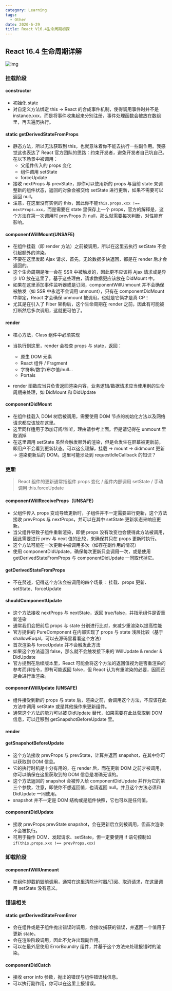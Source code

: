```yaml
---
category: Learning
tags:
  - Other
date: 2020-6-29
title: React V16.4生命周期初探
---
```


## React 16.4 生命周期详解

![img](https://user-gold-cdn.xitu.io/2020/6/26/172f0f5fe1dd926e?imageslim)

### 挂载阶段

#### constructor

- 初始化 state
- 对自定义方法绑定 this -> React 的合成事件机制，使得调用事件时并不是 instance.xxx，而是将事件收集起来分别注册，事件处理函数会被放在数组里，再去遍历执行。

#### static getDerivedStateFromProps

- 静态方法，所以无法获取到 this，也就意味着你不能去执行一些副作用。我感觉这也表达了 React 官方团队的思路：约束开发者，避免开发者自己坑自己。在以下场景中被调用：
  - 父组件传入的 props 变化
  - 组件调用 setState
  - forceUpdate
- 接收 nextProps 与 prevState，即你可以使用新的 props 与当前 state 来调整新的组件状态，返回的对象会被交给 setState 进行更新，如果不需要可以返回 null。
- 注意，在这里没有实例的 this，因此你不能`this.props.xxx !== nextProps.xxx`，而是需要在 state 里保存上一个 props，官方的解释是，这个方法在第一次调用时 prevProps 为 null，那么就需要每次判断，对性能有影响。

#### componentWillMount(UNSAFE)

- 在组件挂载（即 render 方法）之前被调用，所以在这里去执行 setState 不会引起额外的渲染。
- 不要在这里发起 Ajax 请求，首先，无论数据多快返回，都是在 render 后才会返回的。
- 这个生命周期是唯一会在 SSR 中被触发的，因此更不应该将 Ajax 请求或是异步 I/O 放在这里了。基于这些理由，请求数据更应该放在 DidMount 中。
- 如果在这里添加事件监听器或是订阅，componentWillUnmount 并不会确保被触发（如 SSR 中永远不会调用 unmount），只有在 componentDidMount 中绑定，React 才会确保 unmount 被调用，也就是它俩才是真 CP！
- 尤其是在引入了 Fiber 架构后，这个生命周期在 render 之前，因此有可能被打断然后多次调用，这就更可怕了。

#### render

- 核心方法，Class 组件中必须实现
- 当执行到这里，render 会检查 props 与 state，返回：

  - 原生 DOM 元素
  - React 组件 / Fragment
  - 字符串/数字/布尔值/null...
  - Portals

- render 函数应当只负责返回渲染内容，业务逻辑/数据请求应当使用别的生命周期来处理，如 DidMount 和 DidUpdate

#### componentDidMount

- 在组件挂载入 DOM 树后被调用，需要使用 DOM 节点的初始化方法以及网络请求都应该放在这里。
- 这里同样适用于添加订阅/监听，理由请参考上面。但是请记得在 unmount 里取消掉
- 在这里调用 setState 虽然会触发额外的渲染，但是会发生在屏幕被更新前，即用户不会看到更新状态。可以这么理解，挂载 -> mount -> didmount 更新 -> 渲染更新后的 DOM。这里可能涉及到 requestIdleCallback 的知识？

### 更新

> React 组件的更新通常指组件 props 变化 / 组件内部调用 setState / 手动调用 this.forceUpdate

#### componentWillReceiveProps（UNSAFE）

- 父组件传入 props 变动导致更新时，子组件并不一定需要进行更新，这个方法接收 prevProps 与 nextProps，并可以在其中 setState 更新状态来响应更新。
- 当父组件导致子组件重新渲染，即使 props 没有改变也会使得此方法被调用，因此需要进行 prev 与 next 值的比较，来确保其只在 props 更新时执行。
- 这个方法可能在一次更新中被调用多次（如存在副作用的情况）
- 使用 componentDidUpdate，确保每次更新只会调用一次，或是使用 getDerivedStateFromProps 与 componentDidUpdate 一同取代掉它。

#### getDerivedStateFromProps

- 不在赘述，记得这个方法会被调用的四个场景： 挂载、props 更新、setState、forceUpdate

#### shouldComponentUpdate

- 这个方法接收 nextProps 与 nextState，返回 true/false，并指示组件是否重新渲染
- 通常我们会把前后 props 与 state 分别进行比对，来减少重渲染以提高性能
- 官方提供的 PureComponent 在内部实现了 props 与 state 浅层比较（基于 shallowEuqal，可以去源码里看看这个方法）
- 首次渲染与 forceUpdate 并不会触发此方法
- 如果这个方法返回 false，那么就不会触发接下来的 WillUpdate & render & DidUpdate
- 官方提到在后续版本里，React 可能会将这个方法的返回值视为是否重渲染的参考而非指令，即有可能返回 false，但 React 认为有重渲染的必要，因而还是会进行重渲染。

#### componentWillUpdate (UNSAFE)

- 组件接受到新的 props 与 state 后，渲染之前，会调用这个方法，不应该在此方法中调用 setState 或是其他操作来更新组件。
- 通常这个方法的能力可以被 DidUpdate 替代，如果需要在此处获取到 DOM 信息，可以迁移到 getSnapshotBeforeUpdate 里。

#### render

#### getSnapshotBeforeUpdate

- 这个方法接收 prevProps 与 prevState，计算并返回 snapshot，在其中你可以获取到 DOM 信息。
- 它的执行时机是十分有用的，在 render 后，而在更新 DOM 之前才被调用，你可以确保在这里获取到的 DOM 信息是准确无误的。
- 这个方法返回的 snapshot 会被传入给 componentDidUpdate 并作为它的第三个参数，注意，即使你不想返回值，也请返回 null。并且这个方法必须和 DidUpdate 一同使用。
- snapshot 并不一定是 DOM 结构或是组件快照，它也可以是任何值。

#### componentDidUpdate

- 接收 prevProps prevState snapshot，会在更新后立刻被调用，但首次渲染不会被执行。
- 可用于操作 DOM、发起请求、setState，但一定要使用 if 语句控制如`if(this.props.xxx !== prevProps.xxx)`

### 卸载阶段

#### componentWillUnmount

- 在组件卸载销毁前调用，通常在这里清除计时器/订阅、取消请求，在这里调用 setState 没有意义。

### 错误相关

#### static getDerivedStateFromError

- 会在组件或是子组件抛出错误时调用，会接收捕获的错误，并返回一个值用于更新 state。
- 会在渲染阶段调用，因此不允许出现副作用。
- 可以在最外层使用 ErrorBoundry 组件，并基于这个方法来处理报错时的渲染。

#### componentDidCatch

- 接收 error info 参数，抛出的错误与组件错误栈信息。
- 可以执行副作用，你可以在这里上报错误。
